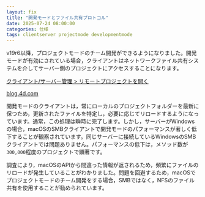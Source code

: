 ```yaml
---
layout: fix
title: "開発モードとファイル共有プロトコル"
date: 2025-07-24 08:00:00
categories: 仕様
tags: clientserver projectmode developmentmode 
---
```


v19r6以降，プロジェクトモードのチーム開発ができるようになりました。開発モードが有効にされている場合，クライアントはネットワークファイル共有システムを介してサーバー側のプロジェクトにアクセスすることになります。

<i class="fa fa-external-link" aria-hidden="true"></i> [クライアント/サーバー管理 > リモートプロジェクトを開く](https://developer.4d.com/docs/ja/Desktop/clientServer#リモートプロジェクトを開く)

<i class="fa fa-external-link" aria-hidden="true"></i> [blog.4d.com](https://blog.4d.com/ja/developing-concurrently-on-4d-server-in-project-mode/)

開発モードのクライアントは，常にローカルのプロジェクトフォルダーを最新に保つため，更新されたファイルを特定し，必要に応じてリロードするようになっています。通常，この処理は瞬時に完了します。しかし，サーバーがWindowsの場合，macOSのSMBクライアントで開発モードのパフォーマンスが著しく低下することが観察されています。同じサーバーに接続しているWindowsのSMBクライアントでは問題ありません。パフォーマンスの低下は，メソッド数が`300,000`程度のプロジェクトで顕著です。

調査により，macOSのAPIから間違った情報が返されるため，頻繁にファイルのリロードが発生していることがわかりました。問題を回避するため，macOSでプロジェクトモードのチーム開発をする場合，SMBではなく，NFSのファイル共有を使用することが勧められています。
